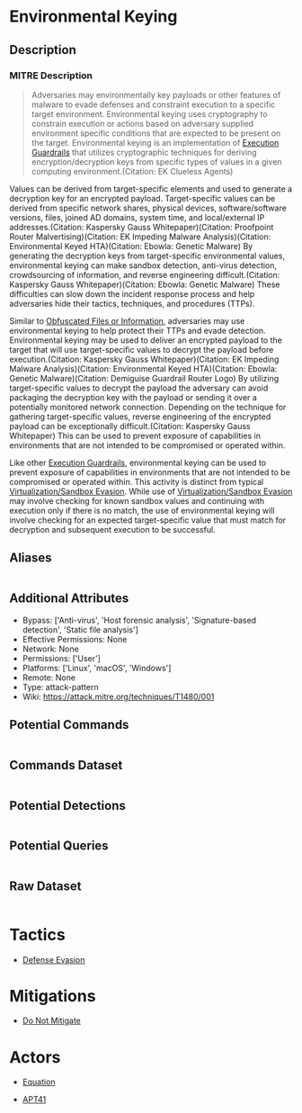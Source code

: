
# Environmental Keying

## Description

### MITRE Description

> Adversaries may environmentally key payloads or other features of malware to evade defenses and constraint execution to a specific target environment. Environmental keying uses cryptography to constrain execution or actions based on adversary supplied environment specific conditions that are expected to be present on the target. Environmental keying is an implementation of [Execution Guardrails](https://attack.mitre.org/techniques/T1480) that utilizes cryptographic techniques for deriving encryption/decryption keys from specific types of values in a given computing environment.(Citation: EK Clueless Agents)

Values can be derived from target-specific elements and used to generate a decryption key for an encrypted payload. Target-specific values can be derived from specific network shares, physical devices, software/software versions, files, joined AD domains, system time, and local/external IP addresses.(Citation: Kaspersky Gauss Whitepaper)(Citation: Proofpoint Router Malvertising)(Citation: EK Impeding Malware Analysis)(Citation: Environmental Keyed HTA)(Citation: Ebowla: Genetic Malware) By generating the decryption keys from target-specific environmental values, environmental keying can make sandbox detection, anti-virus detection, crowdsourcing of information, and reverse engineering difficult.(Citation: Kaspersky Gauss Whitepaper)(Citation: Ebowla: Genetic Malware) These difficulties can slow down the incident response process and help adversaries hide their tactics, techniques, and procedures (TTPs).

Similar to [Obfuscated Files or Information](https://attack.mitre.org/techniques/T1027), adversaries may use environmental keying to help protect their TTPs and evade detection. Environmental keying may be used to deliver an encrypted payload to the target that will use target-specific values to decrypt the payload before execution.(Citation: Kaspersky Gauss Whitepaper)(Citation: EK Impeding Malware Analysis)(Citation: Environmental Keyed HTA)(Citation: Ebowla: Genetic Malware)(Citation: Demiguise Guardrail Router Logo) By utilizing target-specific values to decrypt the payload the adversary can avoid packaging the decryption key with the payload or sending it over a potentially monitored network connection. Depending on the technique for gathering target-specific values, reverse engineering of the encrypted payload can be exceptionally difficult.(Citation: Kaspersky Gauss Whitepaper) This can be used to prevent exposure of capabilities in environments that are not intended to be compromised or operated within.

Like other [Execution Guardrails](https://attack.mitre.org/techniques/T1480), environmental keying can be used to prevent exposure of capabilities in environments that are not intended to be compromised or operated within. This activity is distinct from typical [Virtualization/Sandbox Evasion](https://attack.mitre.org/techniques/T1497). While use of [Virtualization/Sandbox Evasion](https://attack.mitre.org/techniques/T1497) may involve checking for known sandbox values and continuing with execution only if there is no match, the use of environmental keying will involve checking for an expected target-specific value that must match for decryption and subsequent execution to be successful.

## Aliases

```

```

## Additional Attributes

* Bypass: ['Anti-virus', 'Host forensic analysis', 'Signature-based detection', 'Static file analysis']
* Effective Permissions: None
* Network: None
* Permissions: ['User']
* Platforms: ['Linux', 'macOS', 'Windows']
* Remote: None
* Type: attack-pattern
* Wiki: https://attack.mitre.org/techniques/T1480/001

## Potential Commands

```

```

## Commands Dataset

```

```

## Potential Detections

```json

```

## Potential Queries

```json

```

## Raw Dataset

```json

```

# Tactics


* [Defense Evasion](../tactics/Defense-Evasion.md)


# Mitigations


* [Do Not Mitigate](../mitigations/Do-Not-Mitigate.md)


# Actors


* [Equation](../actors/Equation.md)

* [APT41](../actors/APT41.md)
    
